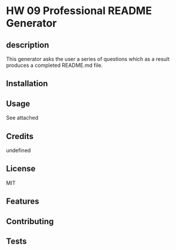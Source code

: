 # HW 09 Professional README Generator
## description
This generator asks the user a series of questions which as a result produces a completed README.md file. 

## Installation


## Usage 
See attached

## Credits
undefined

## License
MIT

## Features


## Contributing


## Tests


